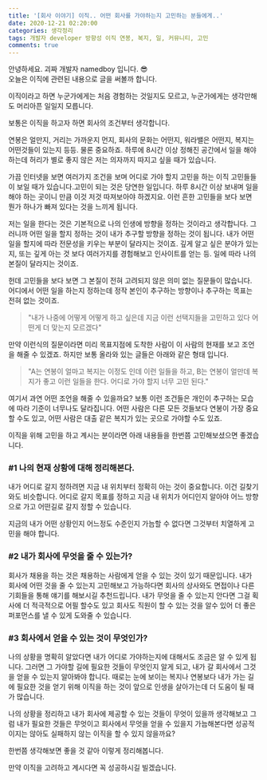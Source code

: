 ```yaml
---
title: '[회사 이야기] 이직.. 어떤 회사를 가야하는지 고민하는 분들에게..'
date: 2020-12-21 02:20:00
categories: 생각정리
tags: 개발자 developer 방향성 이직 연봉, 복지, 일, 커뮤니티, 고민
comments: true
---
```


안녕하세요. 괴짜 개발자 namedboy 입니다. 😎  
오늘은 이직에 관련된 내용으로 글을 써볼까 합니다.

이직이라고 하면 누군가에게는 처음 경험하는 것일지도 모르고, 누군가에게는 생각만해도 머리아픈 일일지 모릅니다.

보통은 이직을 하고자 하면 회사의 조건부터 생각합니다. 

연봉은 얼만지, 거리는 가까운지 먼지, 회사의 문화는 어떤지, 워라밸은 어떤지, 복지는 어떤것들이 있는지 등등. 물론 중요하죠. 하루에 8시간 이상 정해진 공간에서 일을 해야 하는데 허리가 별로 좋지 않은 저는 의자까지 따지고 싶을 때가 있습니다.

가끔 인터넷을 보면 여러가지 조건을 보며 어디로 가야 할지 고민을 하는 이직 고민들들이 보일 때가 있습니다.고민이 되는 것은 당연한 일입니다. 하루 8시간 이상 보내며 일을 해야 하는 곳이니 만큼 이것 저것 따져보아야 하겠지요. 이런 흔한 고민들을 보다 보면 뭔가 하나가 빠져 있다는 것을 느끼게 됩니다.

저는 일을 한다는 것은 기본적으로 나의 인생에 방향을 정하는 것이라고 생각합니다. 그러니까 어떤 일을 할지 정하는 것이 내가 추구할 방향을 정하는 것이 됩니다. 내가 어떤 일을 할지에 따라 전문성을 키우는 부분이 달라지는 것이죠. 깊게 알고 싶은 분야가 있는지, 또는 깊게 아는 것 보다 여러가지를 경험해보고 인사이트를 얻는 등. 일에 따라 나의 본질이 달라지는 것이죠.

헌데 고민들을 보다 보면 그 본질이 전혀 고려되지 않은 의미 없는 질문들이 많습니다. 어디에서 어떤 일을 하는지 정하는데 정작 본인이 추구하는 방향이나 추구하는 목표는 전혀 없는 것이죠.



> "내가 나중에 어떻게 어떻게 하고 싶은데 지금 이런 선택지들을 고민하고 있다 어떤게 더 맞는지 모르겠다"



만약 이런식의 질문이라면 미리 목표지점에 도착한 사람이 이 사람의 현재를 보고 조언을 해줄 수 있겠죠. 하지만 보통 올라와 있는 글들은 아래와 같은 형태 입니다.



> "A는 연봉이 얼마고 복지는 이정도 인데 이런 일들을 하고, B는 연봉이 얼만데 복지가 좋고 이런 일들을 한다. 어디로 가야 할지 너무 고민 된다."



여기서 과연 어떤 조언을 해줄 수 있을까요? 보통 이런 조건들은 개인이 추구하는 모습에 따라 기준이 너무나도 달라집니다. 어떤 사람은 다른 모든 것들보다 연봉이 가장 중요할 수도 있고, 어떤 사람은 대출 같은 복지가 있는 곳으로 가야할 수도 있죠.

이직을 위해 고민을 하고 계시는 분이라면 아래 내용들을 한번쯤 고민해보셨으면 좋겠습니다.



### #1 나의 현재 상황에 대해 정리해본다.

내가 어디로 갈지 정하려면 지금 내 위치부터 정확히 아는 것이 중요합니다. 이건 길찾기와도 비슷합니다. 어디로 갈지 목표를 정하고 지금 내 위치가 어디인지 알아야 어느 방향으로 가고 어떤길로 갈지 정할 수 있습니다.

지금의 내가 어떤 상황인지 어느정도 수준인지 가늠할 수 없다면 그것부터 치열하게 고민을 해야 합니다.  


### #2 내가 회사에 무엇을 줄 수 있는가?

회사가 채용을 하는 것은 채용하는 사람에게 얻을 수 있는 것이 있기 때문입니다. 내가 회사에 어떤 것을 줄 수 있는지 고민해보고 가능하다면 회사의 상사와도 면접이나 다른 기회들을 통해 얘기를 해보시길 추천드립니다. 내가 무엇을 줄 수 있는지 안다면 그걸 획사에 더 적극적으로 어필 할수도 있고 회사도 직원이 할 수 있는 것을 알수 있어 더 좋은 퍼포먼스를 낼 수 있게 도와줄 수 있습니다.



### #3 회사에서 얻을 수 있는 것이 무엇인가?

나의 상황을 명확히 알았다면 내가 어디로 가야하는지에 대해서도 조금은 알 수 있게 됩니다. 그러면 그 가야할 길에 필요한 것들이 무엇인지 알게 되고, 내가 갈 회사에서 그것을 얻을 수 있는지 알아봐야 합니다. 때로는 눈에 보이는 복지나 연봉보다 내가 가는 길에 필요한 것을 얻기 위해 이직을 하는 것이 앞으로 인생을 살아가는데 더 도움이 될 때가 많습니다.  




나의 상황을 정리하고 내가 회사에 제공할 수 있는 것들이 무엇이 있을까 생각해보고 그럼 내가 필요한 것들은 무엇이고 회사에서 무엇을 얻을 수 있을지 가늠해본다면 성공적이지는 않아도 실패하지 않는 이직을 할 수 있지 않을까요?



한번쯤 생각해보면 좋을 것 같아 이렇게 정리해봅니다.

만약 이직을 고려하고 계시다면 꼭 성공하시길 빌겠습니다.
